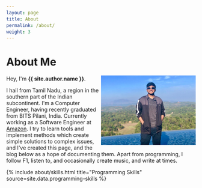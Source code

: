 ```yaml
---
layout: page
title: About
permalink: /about/
weight: 3
---
```


<div id="container" class="my-2">
    <h1 class="align-items-left"><b>About Me</b></h1>
    <img align="right" width="50%" src="../assets/img/aboutProfile.jpeg" alt="{{ site.title }}" class="wow animated slideInRight" data-wow-delay=".25s">
</div>

Hey, I'm **{{ site.author.name }}**.<br>

I hail from Tamil Nadu, a region in the southern part of the Indian subcontinent. I'm a Computer Engineer, having 
recently graduated from BITS Pilani, India. Currently working as a Software Engineer at 
[Amazon](https://www.aboutamazon.com/). I try to learn tools and implement methods which create simple solutions to 
complex issues, and I've created this page, and the blog below as a hope of documenting them. Apart from programming, 
I follow F1, listen to, and occasionally create music, and write at times.

<div class="row">
{% include about/skills.html title="Programming Skills" source=site.data.programming-skills %}
</div>